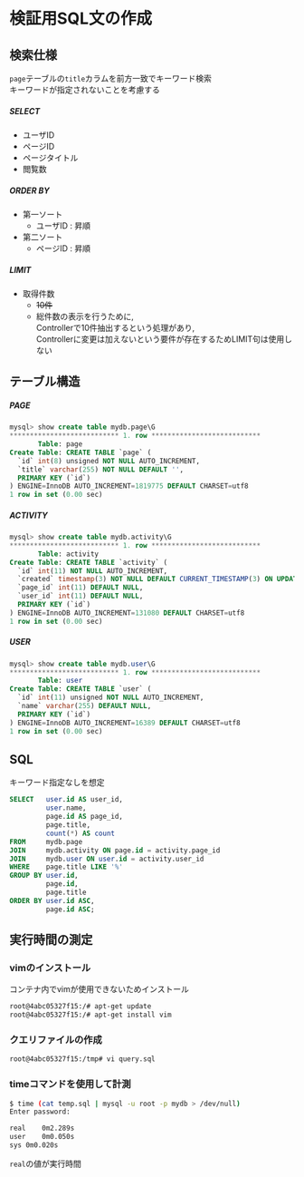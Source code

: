# 検証用SQL文の作成

## 検索仕様

`page`テーブルの`title`カラムを前方一致でキーワード検索   
キーワードが指定されないことを考慮する

##### SELECT

+ ユーザID
+ ページID
+ ページタイトル
+ 閲覧数

##### ORDER BY

+ 第一ソート
    + ユーザID : 昇順
+ 第二ソート
    + ページID : 昇順

##### LIMIT

+ 取得件数
    + ~~10件~~
    + 総件数の表示を行うために,  
      Controllerで10件抽出するという処理があり,  
      Controllerに変更は加えないという要件が存在するためLIMIT句は使用しない

## テーブル構造

##### PAGE

```sql
mysql> show create table mydb.page\G
*************************** 1. row ***************************
       Table: page
Create Table: CREATE TABLE `page` (
  `id` int(8) unsigned NOT NULL AUTO_INCREMENT,
  `title` varchar(255) NOT NULL DEFAULT '',
  PRIMARY KEY (`id`)
) ENGINE=InnoDB AUTO_INCREMENT=1819775 DEFAULT CHARSET=utf8
1 row in set (0.00 sec)
```

##### ACTIVITY

```sql
mysql> show create table mydb.activity\G
*************************** 1. row ***************************
       Table: activity
Create Table: CREATE TABLE `activity` (
  `id` int(11) NOT NULL AUTO_INCREMENT,
  `created` timestamp(3) NOT NULL DEFAULT CURRENT_TIMESTAMP(3) ON UPDATE CURRENT_TIMESTAMP(3),
  `page_id` int(11) DEFAULT NULL,
  `user_id` int(11) DEFAULT NULL,
  PRIMARY KEY (`id`)
) ENGINE=InnoDB AUTO_INCREMENT=131080 DEFAULT CHARSET=utf8
1 row in set (0.00 sec)
```

##### USER

```sql
mysql> show create table mydb.user\G
*************************** 1. row ***************************
       Table: user
Create Table: CREATE TABLE `user` (
  `id` int(11) unsigned NOT NULL AUTO_INCREMENT,
  `name` varchar(255) DEFAULT NULL,
  PRIMARY KEY (`id`)
) ENGINE=InnoDB AUTO_INCREMENT=16389 DEFAULT CHARSET=utf8
1 row in set (0.00 sec)
```

## SQL

キーワード指定なしを想定

```sql
SELECT   user.id AS user_id,
         user.name,
         page.id AS page_id,
         page.title,
         count(*) AS count
FROM     mydb.page
JOIN     mydb.activity ON page.id = activity.page_id
JOIN     mydb.user ON user.id = activity.user_id
WHERE    page.title LIKE '%'
GROUP BY user.id,
         page.id,
         page.title
ORDER BY user.id ASC,
         page.id ASC;
```

## 実行時間の測定

### vimのインストール

コンテナ内でvimが使用できないためインストール

```bash
root@4abc05327f15:/# apt-get update
root@4abc05327f15:/# apt-get install vim
```

### クエリファイルの作成

```bash
root@4abc05327f15:/tmp# vi query.sql
```

### timeコマンドを使用して計測

```bash
$ time (cat temp.sql | mysql -u root -p mydb > /dev/null)
Enter password: 

real	0m2.289s
user	0m0.050s
sys	0m0.020s
```

`real`の値が実行時間